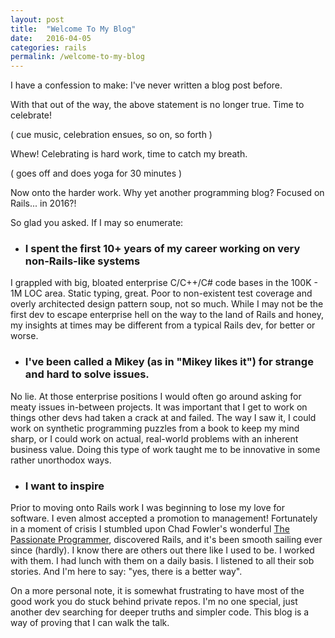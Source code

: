 ```yaml
---
layout: post
title:  "Welcome To My Blog"
date:   2016-04-05
categories: rails
permalink: /welcome-to-my-blog
---
```


I have a confession to make: I've never written a blog post before.

With that out of the way, the above statement is no longer true.  Time to celebrate! 

( cue music, celebration ensues, so on, so forth )

Whew!  Celebrating is hard work, time to catch my breath. 

( goes off and does yoga for 30 minutes )  

Now onto the harder work.  Why yet another programming blog?  Focused on Rails... in 2016?! 

So glad you asked. If I may so enumerate:

* ### I spent the first 10+ years of my career working on very non-Rails-like systems
 I grappled with big, bloated enterprise C/C++/C# code bases in the 100K - 1M LOC area.  Static typing, great.  Poor to non-existent test coverage and overly architected design pattern soup, not so much.  While I may not be the first dev to escape enterprise hell on the way to the land of Rails and honey, my insights at times may be different from a typical Rails dev, for better or worse.  
* ### I've been called a Mikey (as in "Mikey likes it") for strange and hard to solve issues.
 No lie.  At those enterprise positions I would often go around asking for meaty issues in-between projects.  It was important that I get to work on things other devs had taken a crack at and failed.  The way I saw it, I could work on synthetic programming puzzles from a book to keep my mind sharp, or I could work on actual, real-world problems with an inherent business value.  Doing this type of work taught me to be innovative in some rather unorthodox ways.  
* ### I want to inspire
 Prior to moving onto Rails work I was beginning to lose my love for software.  I even almost accepted a promotion to management!  Fortunately in a moment of crisis I stumbled upon Chad Fowler's wonderful [The Passionate Programmer](https://pragprog.com/book/cfcar2/the-passionate-programmer), discovered Rails, and it's been smooth sailing ever since (hardly).  I know there are others out there like I used to be.  I worked with them.  I had lunch with them on a daily basis.  I listened to all their sob stories.  And I'm here to say: "yes, there is a better way".
 
On a more personal note, it is somewhat frustrating to have most of the good work you do stuck behind private repos.  I'm no one special, just another dev searching for deeper truths and simpler code.  This blog is a way of proving that I can walk the talk.
 

